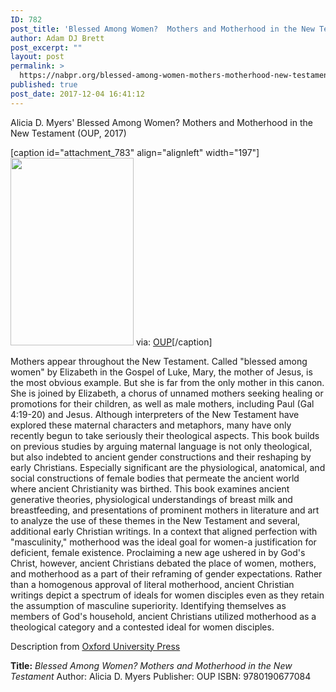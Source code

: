 ```yaml
---
ID: 782
post_title: 'Blessed Among Women?  Mothers and Motherhood in the New Testament'
author: Adam DJ Brett
post_excerpt: ""
layout: post
permalink: >
  https://nabpr.org/blessed-among-women-mothers-motherhood-new-testament/
published: true
post_date: 2017-12-04 16:41:12
---
```

Alicia D. Myers' Blessed Among Women? Mothers and Motherhood in the New Testament (OUP, 2017)

<!--more-->

[caption id="attachment_783" align="alignleft" width="197"]<a href="https://nabpr.org/wp-content/uploads/2017/12/9780190677084.jpeg"><img class="wp-image-783 size-medium" src="https://nabpr.org/wp-content/uploads/2017/12/9780190677084-197x300.jpeg" alt="" width="197" height="300" /></a> via: <a href="https://global.oup.com/academic/product/blessed-among-women-9780190677084?cc=us&amp;lang=en&amp;">OUP</a>[/caption]

Mothers appear throughout the New Testament. Called "blessed among women" by Elizabeth in the Gospel of Luke, Mary, the mother of Jesus, is the most obvious example. But she is far from the only mother in this canon. She is joined by Elizabeth, a chorus of unnamed mothers seeking healing or promotions for their children, as well as male mothers, including Paul (Gal 4:19-20) and Jesus. Although interpreters of the New Testament have explored these maternal characters and metaphors, many have only recently begun to take seriously their theological aspects. This book builds on previous studies by arguing maternal language is not only theological, but also indebted to ancient gender constructions and their reshaping by early Christians. Especially significant are the physiological, anatomical, and social constructions of female bodies that permeate the ancient world where ancient Christianity was birthed. This book examines ancient generative theories, physiological understandings of breast milk and breastfeeding, and presentations of prominent mothers in literature and art to analyze the use of these themes in the New Testament and several, additional early Christian writings. In a context that aligned perfection with "masculinity," motherhood was the ideal goal for women-a justification for deficient, female existence. Proclaiming a new age ushered in by God's Christ, however, ancient Christians debated the place of women, mothers, and motherhood as a part of their reframing of gender expectations. Rather than a homogenous approval of literal motherhood, ancient Christian writings depict a spectrum of ideals for women disciples even as they retain the assumption of masculine superiority. Identifying themselves as members of God's household, ancient Christians utilized motherhood as a theological category and a contested ideal for women disciples.

Description from <a href="https://global.oup.com/academic/product/blessed-among-women-9780190677084?cc=us&amp;lang=en&amp;#">Oxford University Press</a>

<strong>Title:</strong> <em>Blessed Among Women? Mothers and Motherhood in the New Testament</em>
Author: Alicia D. Myers
Publisher: OUP
ISBN: 9780190677084